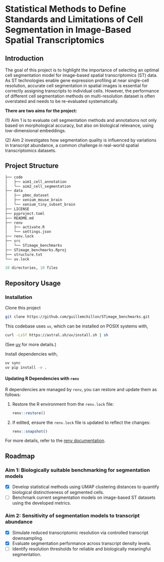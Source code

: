 # Statistical Methods to Define Standards and Limitations of Cell Segmentation in Image-Based Spatial Transcriptomics

## Introduction

The goal of this project is to highlight the importance of selecting an optimal cell segmentation model for image-based spatial transcriptomics (ST) data. As ST technologies enable gene expression profiling at near single-cell resolution, accurate cell segmentation in spatial images is essential for correctly assigning transcripts to individual cells. However, the performance of different cell segmentation methods on multi-resolution dataset is often overstated and needs to be re-evaluated systematically.

**There are two aims for the project:**

(1) Aim 1 is to evaluate cell segmentation methods and annotations not only based on morphological accuracy, but also on biological relevance, using low-dimensional embeddings.

(2) Aim 2 investigates how segmentation quality is influenced by variations in transcript abundance, a common challenge in real-world spatial transcriptomics datasets.

## Project Structure
```graphql
├── code
│   ├── aim1_cell_annotation
│   └── aim2_cell_segmentation 
├── data
│   ├── pbmc_dataset
│   ├── xenium_mouse_brain
│   └── xenium_tiny_subset_brain
├── LICENSE
├── pyproject.toml
├── README.md
├── renv
│   ├── activate.R
│   └── settings.json
├── renv.lock
├── src
│   └── STimage_benchmarks
├── STimage_benchmarks.Rproj
├── structure.txt
└── uv.lock

10 directories, 10 files
```

## Repository Usage

### Installation

Clone this project
```bash
git clone https://github.com/guillemchillon/STimage_benchmarks.git
```

This codebase uses `uv`, which can be installed on POSIX systems with,

```bash
curl -LsSf https://astral.sh/uv/install.sh | sh
```

(See [uv](https://astral.sh/uv/) for more details.)

Install dependencies with,

```bash
uv sync
uv pip install -e .
```

#### Updating R Dependencies with `renv`

R dependencies are managed by `renv`, you can restore and update them as follows:

1. Restore the R environment from the `renv.lock` file:

   ```R
   renv::restore()
   ```

3. If edited, ensure the `renv.lock` file is updated to reflect the changes:

   ```R
   renv::snapshot()
   ```

For more details, refer to the [renv documentation](https://rstudio.github.io/renv/).


## Roadmap

### Aim 1: Biologically suitable benchmarking for segmentation models

- [x] Develop statistical methods using UMAP clustering distances to quantify biological distinctiveness of segmented cells.
- [ ] Benchmark current segmentation models on image-based ST datasets using the developed metrics.

### Aim 2: Sensitivity of segmentation models to transcript abundance

- [x] Simulate reduced transcriptomic resolution via controlled transcript downsampling.
- [x] Evaluate segmentation performance across transcript density levels.
- [ ] Identify resolution thresholds for reliable and biologically meaningful segmentation.
